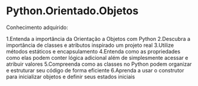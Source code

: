 # Python.Orientado.Objetos

Conhecimento adquirido:

1.Entenda a importância da Orientação a Objetos com Python
2.Descubra a importância de classes e atributos inspirado um projeto real
3.Utilize métodos estáticos e encapsulamento
4.Entenda como as propriedades como elas podem conter lógica adicional além de simplesmente acessar e atribuir valores
5.Compreenda como as classes no Python podem organizar e estruturar seu código de forma eficiente
6.Aprenda a usar o construtor para inicializar objetos e definir seus estados iniciais
